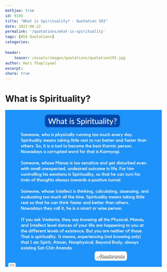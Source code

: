 ```yaml
---
mathjax: true
id: 9193
title: "What is Spirituality? - Quotation 193"
date: 2022-08-22
permalink: '/quotations/what-is-spirituality'
tags: [WIA Quotations] 
categories: 

header:
    teaser: /assets/images/quotations/quotation193.jpg
author: Hari Thapliyaal 
excerpt:
share: true 
---
```


# What is Spirituality?

![What is Spirituality?](/assets/images/quotations/quotation193.jpg)

